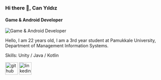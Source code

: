 ### Hi there 👋, Can Yıldız
#### Game & Android Developer
![Game & Android Developer](https://arturssmirnovs.github.io/github-profile-readme-generator/images/banner.png)

Hello, I am 22 years old, I am a 3rd year student at Pamukkale University, Department of Management Information Systems.

Skills: Unity / Java / Kotlin

[<img src='https://cdn.jsdelivr.net/npm/simple-icons@3.0.1/icons/github.svg' alt='github' height='40'>](https://github.com/Cann2000)  [<img src='https://cdn.jsdelivr.net/npm/simple-icons@3.0.1/icons/linkedin.svg' alt='linkedin' height='40'>](https://www.linkedin.com/in/can-y%C4%B1ld%C4%B1z-6836a21b4/)  


